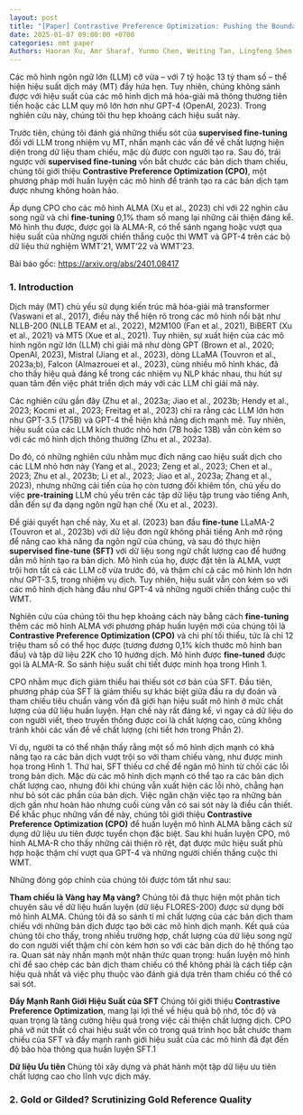 ```yaml
---
layout: post
title: "[Paper] Contrastive Preference Optimization: Pushing the Boundaries of LLM Performance in Machine Translation"
date: 2025-01-07 09:00:00 +0700
categories: nmt paper
Authors: Haoran Xu, Amr Sharaf, Yunmo Chen, Weiting Tan, Lingfeng Shen, Benjamin Van Durme, Kenton Murray, Young Jin Kim
---
```


Các mô hình ngôn ngữ lớn (LLM) cỡ vừa – với 7 tỷ hoặc 13 tỷ tham số – thể hiện hiệu suất dịch máy (MT) đầy hứa hẹn. Tuy nhiên, chúng không sánh được với hiệu suất của các mô hình dịch mã hóa-giải mã thông thường tiên tiến hoặc các LLM quy mô lớn hơn như GPT-4 (OpenAI, 2023). Trong nghiên cứu này, chúng tôi thu hẹp khoảng cách hiệu suất này. 

Trước tiên, chúng tôi đánh giá những thiếu sót của **supervised fine-tuning** đối với LLM trong nhiệm vụ MT, nhấn mạnh các vấn đề về chất lượng hiện diện trong dữ liệu tham chiếu, mặc dù được con người tạo ra. Sau đó, trái ngược với **supervised fine-tuning** vốn bắt chước các bản dịch tham chiếu, chúng tôi giới thiệu **Contrastive Preference Optimization (CPO)**, một phương pháp mới huấn luyện các mô hình để tránh tạo ra các bản dịch tạm được nhưng không hoàn hảo. 

Áp dụng CPO cho các mô hình ALMA (Xu et al., 2023) chỉ với 22 nghìn câu song ngữ và chỉ **fine-tuning** 0,1% tham số mang lại những cải thiện đáng kể. Mô hình thu được, được gọi là ALMA-R, có thể sánh ngang hoặc vượt qua hiệu suất của những người chiến thắng cuộc thi WMT và GPT-4 trên các bộ dữ liệu thử nghiệm WMT’21, WMT’22 và WMT’23.

Bài báo gốc: https://arxiv.org/abs/2401.08417 

### 1. Introduction

Dịch máy (MT) chủ yếu sử dụng kiến trúc mã hóa-giải mã transformer (Vaswani et al., 2017), điều này thể hiện rõ trong các mô hình nổi bật như NLLB-200 (NLLB TEAM et al., 2022), M2M100 (Fan et al., 2021), BiBERT (Xu et al., 2021) và MT5 (Xue et al., 2021). Tuy nhiên, sự xuất hiện của các mô hình ngôn ngữ lớn (LLM) chỉ giải mã như dòng GPT (Brown et al., 2020; OpenAI, 2023), Mistral (Jiang et al., 2023), dòng LLaMA (Touvron et al., 2023a;b), Falcon (Almazrouei et al., 2023), cùng nhiều mô hình khác, đã cho thấy hiệu quả đáng kể trong các nhiệm vụ NLP khác nhau, thu hút sự quan tâm đến việc phát triển dịch máy với các LLM chỉ giải mã này. 

Các nghiên cứu gần đây (Zhu et al., 2023a; Jiao et al., 2023b; Hendy et al., 2023; Kocmi et al., 2023; Freitag et al., 2023) chỉ ra rằng các LLM lớn hơn như GPT-3.5 (175B) và GPT-4 thể hiện khả năng dịch mạnh mẽ. Tuy nhiên, hiệu suất của các LLM kích thước nhỏ hơn (7B hoặc 13B) vẫn còn kém so với các mô hình dịch thông thường (Zhu et al., 2023a).

Do đó, có những nghiên cứu nhằm mục đích nâng cao hiệu suất dịch cho các LLM nhỏ hơn này (Yang et al., 2023; Zeng et al., 2023; Chen et al., 2023; Zhu et al., 2023b; Li et al., 2023; Jiao et al., 2023a; Zhang et al., 2023), nhưng những cải tiến của họ còn tương đối khiêm tốn, chủ yếu do việc **pre-training** LLM chủ yếu trên các tập dữ liệu tập trung vào tiếng Anh, dẫn đến sự đa dạng ngôn ngữ hạn chế (Xu et al., 2023). 

Để giải quyết hạn chế này, Xu et al. (2023) ban đầu **fine-tune** LLaMA-2 (Touvron et al., 2023b) với dữ liệu đơn ngữ không phải tiếng Anh mở rộng để nâng cao khả năng đa ngôn ngữ của chúng, và sau đó thực hiện **supervised fine-tune (SFT)** với dữ liệu song ngữ chất lượng cao để hướng dẫn mô hình tạo ra bản dịch. Mô hình của họ, được đặt tên là ALMA, vượt trội hơn tất cả các LLM cỡ vừa trước đó, và thậm chí cả các mô hình lớn hơn như GPT-3.5, trong nhiệm vụ dịch. Tuy nhiên, hiệu suất vẫn còn kém so với các mô hình dịch hàng đầu như GPT-4 và những người chiến thắng cuộc thi WMT. 

Nghiên cứu của chúng tôi thu hẹp khoảng cách này bằng cách **fine-tuning** thêm các mô hình ALMA với phương pháp huấn luyện mới của chúng tôi là **Contrastive Preference Optimization (CPO)** và chi phí tối thiểu, tức là chỉ 12 triệu tham số có thể học được (tương đương 0,1% kích thước mô hình ban đầu) và tập dữ liệu 22K cho 10 hướng dịch. Mô hình được **fine-tuned** được gọi là ALMA-R. So sánh hiệu suất chi tiết được minh họa trong Hình 1.

CPO nhằm mục đích giảm thiểu hai thiếu sót cơ bản của SFT. Đầu tiên, phương pháp của SFT là giảm thiểu sự khác biệt giữa đầu ra dự đoán và tham chiếu tiêu chuẩn vàng vốn đã giới hạn hiệu suất mô hình ở mức chất lượng của dữ liệu huấn luyện. Hạn chế này rất đáng kể, vì ngay cả dữ liệu do con người viết, theo truyền thống được coi là chất lượng cao, cũng không tránh khỏi các vấn đề về chất lượng (chi tiết hơn trong Phần 2).

Ví dụ, người ta có thể nhận thấy rằng một số mô hình dịch mạnh có khả năng tạo ra các bản dịch vượt trội so với tham chiếu vàng, như được minh họa trong Hình 1. Thứ hai, SFT thiếu cơ chế để ngăn mô hình từ chối các lỗi trong bản dịch. Mặc dù các mô hình dịch mạnh có thể tạo ra các bản dịch chất lượng cao, nhưng đôi khi chúng vẫn xuất hiện các lỗi nhỏ, chẳng hạn như bỏ sót các phần của bản dịch. Việc ngăn chặn việc tạo ra những bản dịch gần như hoàn hảo nhưng cuối cùng vẫn có sai sót này là điều cần thiết. Để khắc phục những vấn đề này, chúng tôi giới thiệu **Contrastive Preference Optimization (CPO)** để huấn luyện mô hình ALMA bằng cách sử dụng dữ liệu ưu tiên được tuyển chọn đặc biệt. Sau khi huấn luyện CPO, mô hình ALMA-R cho thấy những cải thiện rõ rệt, đạt được mức hiệu suất phù hợp hoặc thậm chí vượt qua GPT-4 và những người chiến thắng cuộc thi WMT.

Những đóng góp chính của chúng tôi được tóm tắt như sau:

**Tham chiếu là Vàng hay Mạ vàng?** Chúng tôi đã thực hiện một phân tích chuyên sâu về dữ liệu huấn luyện (dữ liệu FLORES-200) được sử dụng bởi mô hình ALMA. Chúng tôi đã so sánh tỉ mỉ chất lượng của các bản dịch tham chiếu với những bản dịch được tạo bởi các mô hình dịch mạnh. Kết quả của chúng tôi cho thấy, trong nhiều trường hợp, chất lượng của dữ liệu song ngữ do con người viết thậm chí còn kém hơn so với các bản dịch do hệ thống tạo ra. Quan sát này nhấn mạnh một nhận thức quan trọng: huấn luyện mô hình chỉ để sao chép các bản dịch tham chiếu có thể không phải là cách tiếp cận hiệu quả nhất và việc phụ thuộc vào đánh giá dựa trên tham chiếu có thể có sai sót.

**Đẩy Mạnh Ranh Giới Hiệu Suất của SFT** Chúng tôi giới thiệu **Contrastive Preference Optimization**, mang lại lợi thế về hiệu quả bộ nhớ, tốc độ và quan trọng là tăng cường hiệu quả trong việc cải thiện chất lượng dịch. CPO phá vỡ nút thắt cổ chai hiệu suất vốn có trong quá trình học bắt chước tham chiếu của SFT và đẩy mạnh ranh giới hiệu suất của các mô hình đã đạt đến độ bão hòa thông qua huấn luyện SFT.1

**Dữ liệu Ưu tiên** Chúng tôi xây dựng và phát hành một tập dữ liệu ưu tiên chất lượng cao cho lĩnh vực dịch máy.

### 2. Gold or Gilded? Scrutinizing Gold Reference Quality